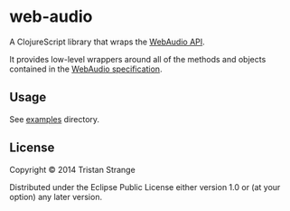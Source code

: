 # web-audio

A ClojureScript library that wraps the [WebAudio API][1].

It provides low-level wrappers around all of the methods and objects contained
in the [WebAudio specification][1].

## Usage

See [examples][2] directory.

## License

Copyright © 2014 Tristan Strange

Distributed under the Eclipse Public License either version 1.0 or (at
your option) any later version.

[1]: http://www.w3.org/TR/webaudio/ "Web Audio API"
[2]: /tree/master/examples          "Example web-audio projects"

